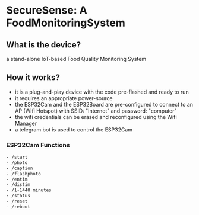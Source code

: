 # SecureSense: A FoodMonitoringSystem

## What is the device?
a stand-alone IoT-based Food Quality Monitoring System

## How it works?
- it is a plug-and-play device with the code pre-flashed and ready to run
- it requires an appropriate power-source
- the ESP32Cam and the ESP32Board are pre-configured to connect to an AP (Wifi Hotspot) with SSID: "Internet" and password: "computer"
- the wifi credentials can be erased and reconfigured using the Wifi Manager
- a telegram bot is used to control the ESP32Cam

### ESP32Cam Functions
```bash
- /start
- /photo
- /caption
- /flashphoto
- /entim
- /distim
- /1-1440 minutes
- /status
- /reset
- /reboot
```
